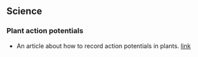 ## Science

### Plant action potentials
- An article about how to record action potentials in plants. [link](http://physicsopenlab.org/2020/02/26/measuring-action-potential-in-plants/)
